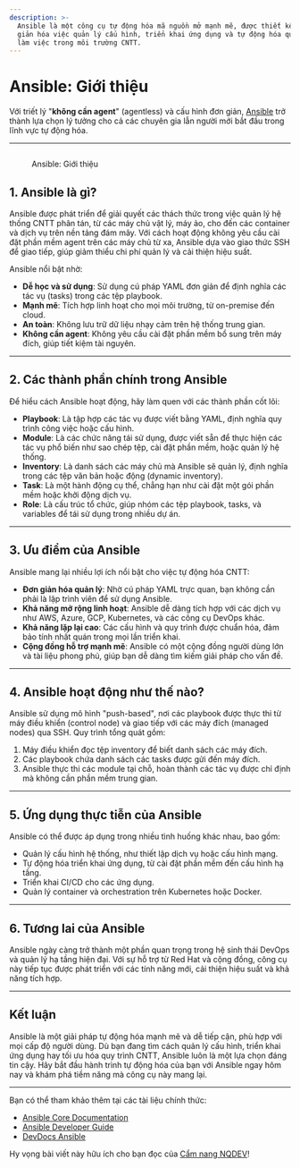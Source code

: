 ```yaml
---
description: >-
  Ansible là một công cụ tự động hóa mã nguồn mở mạnh mẽ, được thiết kế để đơn
  giản hóa việc quản lý cấu hình, triển khai ứng dụng và tự động hóa quy trình
  làm việc trong môi trường CNTT.
---
```


# Ansible: Giới thiệu

Với triết lý "**không cần agent**" (agentless) và cấu hình đơn giản, [Ansible](./) trở thành lựa chọn lý tưởng cho cả các chuyên gia lẫn người mới bắt đầu trong lĩnh vực tự động hóa.

***

<figure><img src="https://cdn-s3-001.quyit.id.vn/gitbook/blogs/cong-nghe/ansible-gioi-thieu.webp" alt=""><figcaption><p>Ansible: Giới thiệu</p></figcaption></figure>



## 1. **Ansible là gì?**

Ansible được phát triển để giải quyết các thách thức trong việc quản lý hệ thống CNTT phân tán, từ các máy chủ vật lý, máy ảo, cho đến các container và dịch vụ trên nền tảng đám mây. Với cách hoạt động không yêu cầu cài đặt phần mềm agent trên các máy chủ từ xa, Ansible dựa vào giao thức SSH để giao tiếp, giúp giảm thiểu chi phí quản lý và cải thiện hiệu suất.

Ansible nổi bật nhờ:

* **Dễ học và sử dụng**: Sử dụng cú pháp YAML đơn giản để định nghĩa các tác vụ (tasks) trong các tệp playbook.
* **Mạnh mẽ**: Tích hợp linh hoạt cho mọi môi trường, từ on-premise đến cloud.
* **An toàn**: Không lưu trữ dữ liệu nhạy cảm trên hệ thống trung gian.
* **Không cần agent**: Không yêu cầu cài đặt phần mềm bổ sung trên máy đích, giúp tiết kiệm tài nguyên.

***

## 2. **Các thành phần chính trong Ansible**

Để hiểu cách Ansible hoạt động, hãy làm quen với các thành phần cốt lõi:

* **Playbook**: Là tập hợp các tác vụ được viết bằng YAML, định nghĩa quy trình công việc hoặc cấu hình.
* **Module**: Là các chức năng tái sử dụng, được viết sẵn để thực hiện các tác vụ phổ biến như sao chép tệp, cài đặt phần mềm, hoặc quản lý hệ thống.
* **Inventory**: Là danh sách các máy chủ mà Ansible sẽ quản lý, định nghĩa trong các tệp văn bản hoặc động (dynamic inventory).
* **Task**: Là một hành động cụ thể, chẳng hạn như cài đặt một gói phần mềm hoặc khởi động dịch vụ.
* **Role**: Là cấu trúc tổ chức, giúp nhóm các tệp playbook, tasks, và variables để tái sử dụng trong nhiều dự án.

***

## 3. **Ưu điểm của Ansible**

Ansible mang lại nhiều lợi ích nổi bật cho việc tự động hóa CNTT:

* **Đơn giản hóa quản lý**: Nhờ cú pháp YAML trực quan, bạn không cần phải là lập trình viên để sử dụng Ansible.
* **Khả năng mở rộng linh hoạt**: Ansible dễ dàng tích hợp với các dịch vụ như AWS, Azure, GCP, Kubernetes, và các công cụ DevOps khác.
* **Khả năng lặp lại cao**: Các cấu hình và quy trình được chuẩn hóa, đảm bảo tính nhất quán trong mọi lần triển khai.
* **Cộng đồng hỗ trợ mạnh mẽ**: Ansible có một cộng đồng người dùng lớn và tài liệu phong phú, giúp bạn dễ dàng tìm kiếm giải pháp cho vấn đề.

***

## 4. **Ansible hoạt động như thế nào?**

Ansible sử dụng mô hình "push-based", nơi các playbook được thực thi từ máy điều khiển (control node) và giao tiếp với các máy đích (managed nodes) qua SSH. Quy trình tổng quát gồm:

1. Máy điều khiển đọc tệp inventory để biết danh sách các máy đích.
2. Các playbook chứa danh sách các tasks được gửi đến máy đích.
3. Ansible thực thi các module tại chỗ, hoàn thành các tác vụ được chỉ định mà không cần phần mềm trung gian.

***

## 5. **Ứng dụng thực tiễn của Ansible**

Ansible có thể được áp dụng trong nhiều tình huống khác nhau, bao gồm:

* Quản lý cấu hình hệ thống, như thiết lập dịch vụ hoặc cấu hình mạng.
* Tự động hóa triển khai ứng dụng, từ cài đặt phần mềm đến cấu hình hạ tầng.
* Triển khai CI/CD cho các ứng dụng.
* Quản lý container và orchestration trên Kubernetes hoặc Docker.

***

## 6. **Tương lai của Ansible**

Ansible ngày càng trở thành một phần quan trọng trong hệ sinh thái DevOps và quản lý hạ tầng hiện đại. Với sự hỗ trợ từ Red Hat và cộng đồng, công cụ này tiếp tục được phát triển với các tính năng mới, cải thiện hiệu suất và khả năng tích hợp.

***

## Kết luận

Ansible là một giải pháp tự động hóa mạnh mẽ và dễ tiếp cận, phù hợp với mọi cấp độ người dùng. Dù bạn đang tìm cách quản lý cấu hình, triển khai ứng dụng hay tối ưu hóa quy trình CNTT, Ansible luôn là một lựa chọn đáng tin cậy. Hãy bắt đầu hành trình tự động hóa của bạn với Ansible ngay hôm nay và khám phá tiềm năng mà công cụ này mang lại.

***



Bạn có thể tham khảo thêm tại các tài liệu chính thức:

* [Ansible Core Documentation](https://docs.ansible.com/core.html)
* [Ansible Developer Guide](https://docs.ansible.com/developers.html)
* [DevDocs Ansible](https://devdocs.io/ansible/)

Hy vọng bài viết này hữu ích cho bạn đọc của [Cẩm nang NQDEV](../../)!

